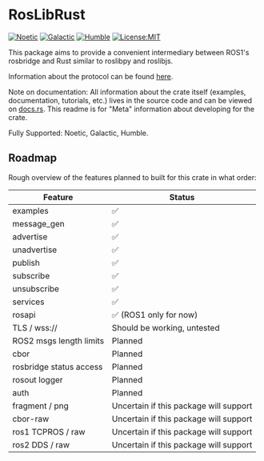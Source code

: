 # RosLibRust
[![Noetic](https://github.com/Carter12s/roslibrust/actions/workflows/noetic.yml/badge.svg)](https://github.com/Carter12s/roslibrust/actions/workflows/noetic.yml)
[![Galactic](https://github.com/Carter12s/roslibrust/actions/workflows/galactic.yml/badge.svg)](https://github.com/Carter12s/roslibrust/actions/workflows/galactic.yml)
[![Humble](https://github.com/Carter12s/roslibrust/actions/workflows/humble.yml/badge.svg)](https://github.com/Carter12s/roslibrust/actions/workflows/humble.yml)
[![License:MIT](https://img.shields.io/badge/License-MIT-yellow.svg)](https://opensource.org/licenses/MIT)

This package aims to provide a convenient intermediary between ROS1's rosbridge and Rust similar to roslibpy and roslibjs.

Information about the protocol can be found [here](https://github.com/RobotWebTools/rosbridge_suite).

Note on documentation:
All information about the crate itself (examples, documentation, tutorials, etc.) lives in the source code and can be viewed on [docs.rs](https://docs.rs/roslibrust).
This readme is for "Meta" information about developing for the crate.

Fully Supported: Noetic, Galactic, Humble.

## Roadmap

Rough overview of the features planned to built for this crate in what order:

| Feature                      | Status                                                      |
|------------------------------|-------------------------------------------------------------|
| examples                     | ✅ |
| message_gen                  | ✅ |
| advertise                    | ✅ |
| unadvertise                  | ✅ |
| publish                      | ✅ |
| subscribe                    | ✅ |
| unsubscribe                  | ✅ |
| services                     | ✅ |
| rosapi                       | ✅ (ROS1 only for now) |
| TLS / wss://                 | Should be working, untested |
| ROS2 msgs length limits      | Planned |
| cbor                         | Planned |
| rosbridge status access      | Planned |
| rosout logger                | Planned |
| auth                         | Planned |
| fragment / png               | Uncertain if this package will support |
| cbor-raw                     | Uncertain if this package will support |
| ros1 TCPROS / raw            | Uncertain if this package will support |
| ros2 DDS / raw               | Uncertain if this package will support |

